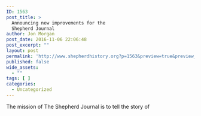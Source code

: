 ```yaml
---
ID: 1563
post_title: >
  Announcing new improvements for the
  Shepherd Journal
author: Jon Morgan
post_date: 2016-11-06 22:06:48
post_excerpt: ""
layout: post
permalink: 'http://www.shepherdhistory.org?p=1563&preview=true&preview_id=1563'
published: false
wide_assets:
  - ""
tags: [ ]
categories:
  - Uncategorized
---
```

The mission of The Shepherd Journal is to tell the story of